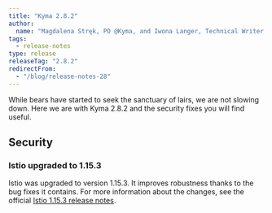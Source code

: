 ```yaml
---
title: "Kyma 2.8.2"
author:
  name: "Magdalena Stręk, PO @Kyma, and Iwona Langer, Technical Writer @Kyma"
tags:
  - release-notes 
type: release 
releaseTag: "2.8.2"
redirectFrom:
  - "/blog/release-notes-28"
---
```


<!-- overview -->
While bears have started to seek the sanctuary of lairs, we are not slowing down. Here we are with Kyma 2.8.2 and the security fixes you will find useful.

## Security

### Istio upgraded to 1.15.3

Istio was upgraded to version 1.15.3. It improves robustness thanks to the bug fixes it contains. For more information about the changes, see the official [Istio 1.15.3 release notes](https://istio.io/latest/news/releases/1.15.x/announcing-1.15.3/).  
